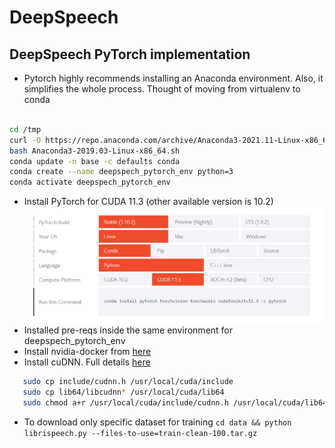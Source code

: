 # DeepSpeech

## DeepSpeech PyTorch implementation

- Pytorch highly recommends installing an Anaconda environment. Also, it simplifies the whole process. Thought of moving from virtualenv to conda

```bash

cd /tmp
curl -O https://repo.anaconda.com/archive/Anaconda3-2021.11-Linux-x86_64.sh
bash Anaconda3-2019.03-Linux-x86_64.sh
conda update -n base -c defaults conda
conda create --name deepspech_pytorch_env python=3
conda activate deepspech_pytorch_env
```

- Install PyTorch for CUDA 11.3 (other available version is 10.2) ![PyTorch config](images/2022-02-18-06-15-44.png)
- Installed pre-reqs inside the same environment for deepspech_pytorch_env
- Install nvidia-docker from [here](https://docs.nvidia.com/datacenter/cloud-native/container-toolkit/install-guide.html#docker)
- Install cuDNN. Full details [here](https://tikoehle.github.io/pytorch_conda_jupyterhub/nvidia_cuDNN.html)

```bash
   sudo cp include/cudnn.h /usr/local/cuda/include
   sudo cp lib64/libcudnn* /usr/local/cuda/lib64
   sudo chmod a+r /usr/local/cuda/include/cudnn.h /usr/local/cuda/lib64/libcudnn*
```

- To download only specific dataset for training ```cd data && python librispeech.py --files-to-use=train-clean-100.tar.gz```
